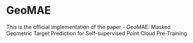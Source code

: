 # GeoMAE
This is the official implementation of the paper - GeoMAE: Masked Geometric Target Prediction for Self-supervised Point Cloud Pre-Training
